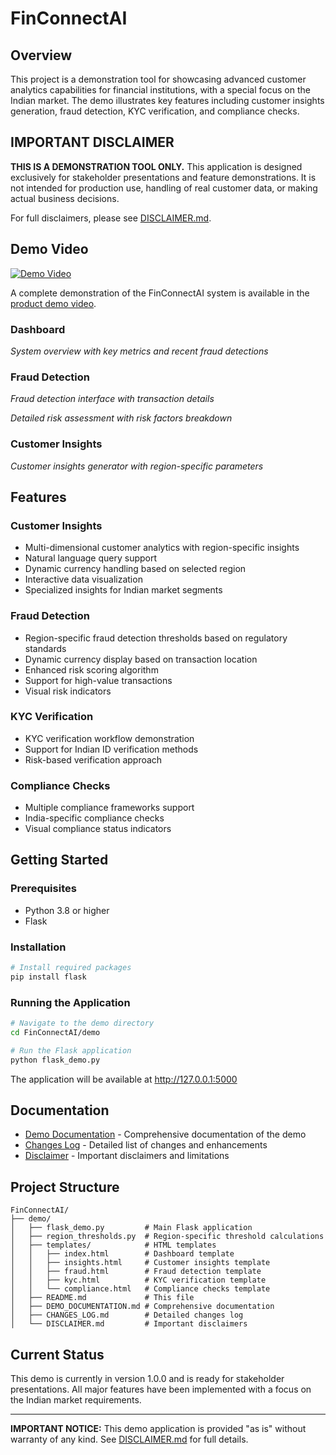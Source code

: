# FinConnectAI

## Overview

This project is a demonstration tool for showcasing advanced customer analytics capabilities for financial institutions, with a special focus on the Indian market. The demo illustrates key features including customer insights generation, fraud detection, KYC verification, and compliance checks.

## IMPORTANT DISCLAIMER

**THIS IS A DEMONSTRATION TOOL ONLY.** This application is designed exclusively for stakeholder presentations and feature demonstrations. It is not intended for production use, handling of real customer data, or making actual business decisions.

For full disclaimers, please see [DISCLAIMER.md](DISCLAIMER.md).

## Demo Video

[![Demo Video](https://img.shields.io/badge/Watch-Demo%20Video-blue)](https://drive.google.com/file/d/1scdoP-IC_FkZlT0PYLGWlBW9a4cWOCY_/view?usp=drive_link)

A complete demonstration of the FinConnectAI system is available in the [product demo video](https://drive.google.com/file/d/1scdoP-IC_FkZlT0PYLGWlBW9a4cWOCY_/view?usp=drive_link).

### Dashboard
*System overview with key metrics and recent fraud detections*

### Fraud Detection
*Fraud detection interface with transaction details*

*Detailed risk assessment with risk factors breakdown*

### Customer Insights
*Customer insights generator with region-specific parameters*

## Features

### Customer Insights
- Multi-dimensional customer analytics with region-specific insights
- Natural language query support
- Dynamic currency handling based on selected region
- Interactive data visualization
- Specialized insights for Indian market segments

### Fraud Detection
- Region-specific fraud detection thresholds based on regulatory standards
- Dynamic currency display based on transaction location
- Enhanced risk scoring algorithm
- Support for high-value transactions
- Visual risk indicators

### KYC Verification
- KYC verification workflow demonstration
- Support for Indian ID verification methods
- Risk-based verification approach

### Compliance Checks
- Multiple compliance frameworks support
- India-specific compliance checks
- Visual compliance status indicators

## Getting Started

### Prerequisites
- Python 3.8 or higher
- Flask

### Installation
```bash
# Install required packages
pip install flask
```

### Running the Application
```bash
# Navigate to the demo directory
cd FinConnectAI/demo

# Run the Flask application
python flask_demo.py
```

The application will be available at http://127.0.0.1:5000

## Documentation

- [Demo Documentation](DEMO_DOCUMENTATION.md) - Comprehensive documentation of the demo
- [Changes Log](CHANGES_LOG.md) - Detailed list of changes and enhancements
- [Disclaimer](DISCLAIMER.md) - Important disclaimers and limitations

## Project Structure
```
FinConnectAI/
├── demo/
│   ├── flask_demo.py         # Main Flask application
│   ├── region_thresholds.py  # Region-specific threshold calculations
│   ├── templates/            # HTML templates
│   │   ├── index.html        # Dashboard template
│   │   ├── insights.html     # Customer insights template
│   │   ├── fraud.html        # Fraud detection template
│   │   ├── kyc.html          # KYC verification template
│   │   └── compliance.html   # Compliance checks template
│   ├── README.md             # This file
│   ├── DEMO_DOCUMENTATION.md # Comprehensive documentation
│   ├── CHANGES_LOG.md        # Detailed changes log
│   └── DISCLAIMER.md         # Important disclaimers
```

## Current Status

This demo is currently in version 1.0.0 and is ready for stakeholder presentations. All major features have been implemented with a focus on the Indian market requirements.

---

**IMPORTANT NOTICE:** This demo application is provided "as is" without warranty of any kind. See [DISCLAIMER.md](DISCLAIMER.md) for full details.
